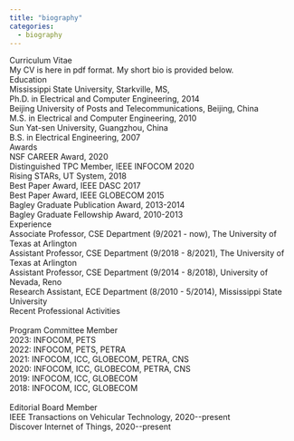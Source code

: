 ```yaml
---
title: "biography"
categories:
  - biography
---
```


Curriculum Vitae
<br>My CV is here in pdf format. My short bio is provided below.
<br>Education
<br>Mississippi State University, Starkville, MS,
<br>Ph.D. in Electrical and Computer Engineering, 2014
<br>Beijing University of Posts and Telecommunications, Beijing, China
<br>M.S. in Electrical and Computer Engineering, 2010
<br>Sun Yat-sen University, Guangzhou, China
<br>B.S. in Electrical Engineering, 2007
<br>Awards
<br>NSF CAREER Award, 2020
<br>Distinguished TPC Member, IEEE INFOCOM 2020
<br>Rising STARs, UT System, 2018
<br>Best Paper Award, IEEE DASC 2017
<br>Best Paper Award, IEEE GLOBECOM 2015
<br>Bagley Graduate Publication Award, 2013-2014
<br>Bagley Graduate Fellowship Award, 2010-2013
<br>Experience
<br>Associate Professor, CSE Department (9/2021 - now), The University of Texas at Arlington
<br>Assistant Professor, CSE Department (9/2018 - 8/2021), The University of Texas at Arlington
<br>Assistant Professor, CSE Department (9/2014 - 8/2018), University of Nevada, Reno
<br>Research Assistant, ECE Department (8/2010 - 5/2014), Mississippi State University
<br>Recent Professional Activities
<br>
<br>Program Committee Member
<br>2023: INFOCOM, PETS
<br>2022: INFOCOM, PETS, PETRA
<br>2021: INFOCOM, ICC, GLOBECOM, PETRA, CNS
<br>2020: INFOCOM, ICC, GLOBECOM, PETRA, CNS
<br>2019: INFOCOM, ICC, GLOBECOM
<br>2018: INFOCOM, ICC, GLOBECOM
<br>
<br>Editorial Board Member
<br>IEEE Transactions on Vehicular Technology, 2020--present
<br>Discover Internet of Things, 2020--present
